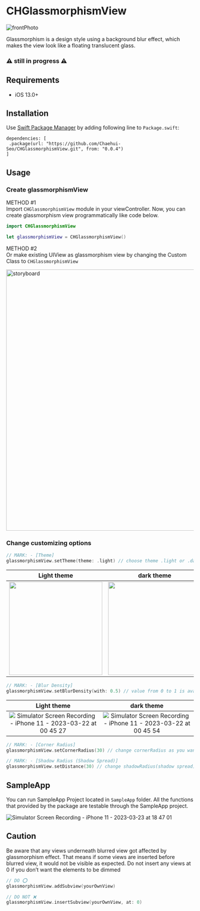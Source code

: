# CHGlassmorphismView
![frontPhoto](https://user-images.githubusercontent.com/73422344/224745495-d3280067-b278-4ea0-846c-9237a1b14b13.png)

Glassmorphism is a design style using a background blur effect, which makes the view look like a floating translucent glass.
### ⚠️ still in progress ⚠️

## Requirements
- iOS 13.0+

## Installation
Use [Swift Package Manager](https://swift.org/package-manager/) by adding following line to `Package.swift`:
```
dependencies: [
 .package(url: "https://github.com/Chaehui-Seo/CHGlassmorphismView.git", from: "0.0.4")
]
```

## Usage
### Create glassmorphismView
METHOD #1 <br>
Import `CHGlassmorphismView` module in your viewController. Now, you can create glassmorphism view programmatically like code below.

```swift
import CHGlassmorphismView

let glassmorphismView = CHGlassmorphismView()
```
METHOD #2 <br>
Or make existing UIView as glassmorphism view by changing the Custom Class to `CHGlassmorphismView`

<img width="700" alt="storyboard" src="https://user-images.githubusercontent.com/73422344/225058917-118067e4-eaab-4a3f-ac72-326ac5d203d0.png"> <br>

### Change customizing options
```swift
// MARK: - [Theme]
glassmorphismView.setTheme(theme: .light) // choose theme .light or .dark (default value is .light)
```
| Light theme | dark theme |
| :-: | :-: |
| <img src="https://user-images.githubusercontent.com/73422344/224743779-0b29a653-5d8c-409a-b9a2-355f933521e7.png" width=250> | <img src="https://user-images.githubusercontent.com/73422344/224717507-192408ee-7bec-4297-be67-ec943307cc41.png" width=250> |

```swift
// MARK: - [Blur Density]
glassmorphismView.setBlurDensity(with: 0.5) // value from 0 to 1 is available (default value is 0.65)
```
| Light theme | dark theme |
| :-: | :-: |
| ![Simulator Screen Recording - iPhone 11 - 2023-03-22 at 00 45 27](https://user-images.githubusercontent.com/73422344/226663271-572b705b-df21-4dcd-8745-7e56628bcb4d.gif) | ![Simulator Screen Recording - iPhone 11 - 2023-03-22 at 00 45 54](https://user-images.githubusercontent.com/73422344/226664138-af73c66a-86f3-4216-bd28-f945838dbe78.gif) |
```swift
// MARK: - [Corner Radius]
glassmorphismView.setCornerRadius(30) // change cornerRadius as you want (default value is 20)
```
```swift
// MARK: - [Shadow Radius (Shadow Spread)]
glassmorphismView.setDistance(30) // change shadowRadius(shadow spread) that makes a sense of distance  (default value is 20)
```

## SampleApp
You can run SampleApp Project located in `SampleApp` folder.
All the functions that provided by the package are testable through the SampleApp project.

![Simulator Screen Recording - iPhone 11 - 2023-03-23 at 18 47 01](https://user-images.githubusercontent.com/73422344/227165502-9c7548a7-dd1b-4273-9196-d923bd3e8ac4.gif)


## Caution
Be aware that any views underneath blurred view got affected by glassmorphism effect. That means if some views are inserted before blurred view, it would not be visible as expected.
Do not insert any views at 0 if you don’t want the elements to be dimmed
```swift
// DO ⭕️
glassmorphismView.addSubview(yourOwnView)

// DO NOT ❌
glassmorphismView.insertSubview(yourOwnView, at: 0)
```
